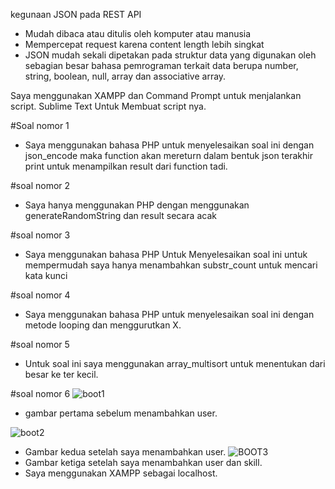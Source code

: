 kegunaan JSON pada REST API
- Mudah dibaca atau ditulis oleh komputer atau manusia
- Mempercepat request karena content length lebih singkat
- JSON mudah sekali dipetakan pada struktur data yang digunakan oleh sebagian besar bahasa pemrograman terkait data berupa number, string, boolean, null, array dan associative array.

Saya menggunakan XAMPP dan Command Prompt untuk menjalankan script.
Sublime Text Untuk Membuat script nya.


#Soal nomor 1
- Saya menggunakan bahasa PHP untuk menyelesaikan soal ini
dengan json_encode maka function akan mereturn dalam bentuk json
terakhir print untuk menampilkan result dari function tadi.

#soal nomor 2
- Saya hanya menggunakan PHP dengan menggunakan generateRandomString dan result secara acak

#soal nomor 3
- Saya menggunakan bahasa PHP Untuk Menyelesaikan soal ini
untuk mempermudah saya hanya menambahkan substr_count untuk mencari kata kunci

#soal nomor 4
- Saya menggunakan bahasa PHP untuk menyelesaikan soal ini
dengan metode looping dan menggurutkan X.

#soal nomor 5
- Untuk soal ini saya menggunakan array_multisort untuk menentukan dari besar ke ter kecil.

#soal nomor 6
![boot1](https://user-images.githubusercontent.com/25763905/57969840-69e93780-79a4-11e9-8f50-958305f5b697.PNG)
- gambar pertama sebelum menambahkan user.

![boot2](https://user-images.githubusercontent.com/25763905/57969220-e9740800-799e-11e9-8f86-d93acf2a79da.PNG)
- Gambar kedua setelah saya menambahkan user.
![BOOT3](https://user-images.githubusercontent.com/25763905/57969229-17f1e300-799f-11e9-9545-510ac8234d05.PNG)
- Gambar ketiga setelah saya menambahkan user dan skill.
- Saya menggunakan XAMPP sebagai localhost.
